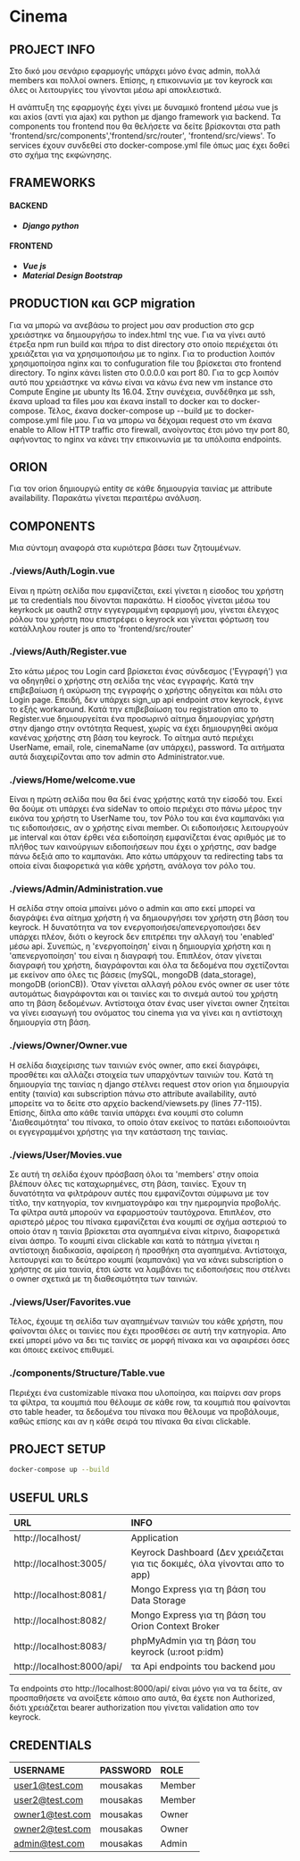 # Cinema

## PROJECT INFO

Στο δικό μου σενάριο εφαρμογής υπάρχει μόνο ένας admin, πολλά members και πολλοί owners. Επίσης, η επικοινωνία με τον
keyrock και όλες οι λειτουργίες του γίνονται μέσω api αποκλειστικά.

Η ανάπτυξη της εφαρμογής έχει γίνει με δυναμικό frontend μέσω vue js και axios (αντί για ajax) και python με django
framework για backend. Τα components του frontend που θα θελήσετε να δείτε βρίσκονται στα path
'frontend/src/components','frontend/src/router', 'frontend/src/views'. Το services έχουν συνδεθεί στο docker-compose.yml
file όπως μας έχει δοθεί στο σχήμα της εκφώνησης.

## FRAMEWORKS

#### BACKEND

* ***Django python***

#### FRONTEND

* ***Vue js***
* ***Material Design Bootstrap***

## PRODUCTION και GCP migration

Για να μπορώ να ανεβάσω το project μου σαν production στο gcp χρειάστηκε να δημιουργήσω το index.html της vue. Για να γίνει αυτό έτρεξα npm run build και πήρα το dist directory στο οποίο περιέχεται ότι χρειάζεται για να χρησιμοποιήσω με το nginx. Για το production λοιπόν χρησιμοποίησα nginx και το confuguration file του βρίσκεται στο frontend directory. Το nginx κάνει listen στο 0.0.0.0 και port 80. Για το gcp λοιπόν αυτό που χρειάστηκε να κάνω είναι να κάνω ένα new vm instance στο Compute Engine με ubunty lts 16.04. Στην συνέχεια, συνδέθηκα με ssh, έκανα upload τα files μου και έκανα install το docker και το docker-compose. Τέλος, έκανα docker-compose up --build με το docker-compose.yml file μου. Για να μπορω να δέχομαι request στο vm έκανα enable το Allow HTTP traffic στο firewall, ανοίγοντας έτσι μόνο την port 80, αφήνοντας το nginx να κάνει την επικοινωνία με τα υπόλοιπα endpoints.

## ORION

Για τον orion δημιουργώ entity σε κάθε δημιουργία ταινίας με attribute availability. Παρακάτω γίνεται περαιτέρω ανάλυση.

## COMPONENTS

Μια σύντομη αναφορά στα κυριότερα βάσει των ζητουμένων.

### ./views/Auth/Login.vue

Είναι η πρώτη σελίδα που εμφανίζεται, εκεί γίνεται η είσοδος του χρήστη με τα credentials που δίνονται παρακάτω. Η
είσοδος γίνεται μέσω του keyrkock με oauth2 στην εγγεγραμμένη εφαρμογή μου, γίνεται έλεγχος ρόλου του χρήστη που
επιστρέφει ο keyrock και γίνεται φόρτωση του κατάλληλου router js απο το
'frontend/src/router'

### ./views/Auth/Register.vue

Στο κάτω μέρος του Login card βρίσκεται ένας σύνδεσμος ('Εγγραφή') για να οδηγηθεί ο χρήστης στη σελίδα της νέας
εγγραφής. Κατά την επιβεβαίωση ή ακύρωση της εγγραφής ο χρήστης οδηγείται και πάλι στο Login page. Επειδή, δεν υπάρχει
sign_up api endpoint στον keyrock, έγινε το εξής workaround. Κατά την επιβεβαίωση του registration απο το Register.vue
δημιουργείται ένα προσωρινό αίτημα δημιουργίας χρήστη στην django στην οντότητα Request, χωρίς να έχει δημιουργηθεί
ακόμα κανένας χρήστης στη βάση του keyrock. Το αίτημα αυτό περιέχει UserName, email, role, cinemaName (αν υπάρχει),
password. Τα αιτήματα αυτά διαχειρίζονται απο τον admin στο Administrator.vue.

### ./views/Home/welcome.vue

Είναι η πρώτη σελίδα που θα δεί ένας χρήστης κατά την είσοδό του. Εκεί θα δούμε οτι υπάρχει ένα sideNav το οποίο
περιέχει στο πάνω μέρος την εικόνα του χρήστη το UserName του, τον Ρόλο του και ένα καμπανάκι για τις ειδοποιήσεις, αν ο
χρήστης είναι member. Οι ειδοποιήσεις λειτουργούν με interval και όταν έρθει νέα ειδοποίηση εμφανίζεται ένας αριθμός με
το πλήθος των καινούργιων ειδοποιήσεων που έχει ο χρήστης, σαν badge πάνω δεξιά απο το καμπανάκι. Απο κάτω υπάρχουν τα
redirecting tabs τα οποία είναι διαφορετικά για κάθε χρήστη, ανάλογα τον ρόλο του.

### ./views/Admin/Administration.vue

Η σελίδα στην οποία μπαίνει μόνο ο admin και απο εκεί μπορεί να διαγράψει ένα αίτημα χρήστη ή να δημιουργήσει τον χρήστη
στη βάση του keyrock. H δυνατότητα να τον ενεργοποιήσει/απενεργοποιήσει δεν υπάρχει πλέον, διότι ο keyrock δεν επιτρέπει
την αλλαγή του 'enabled' μέσω api. Συνεπώς, η 'ενεργοποίηση' είναι η δημιουργία χρήστη και η 'απενεργοποίηση' του είναι
η διαγραφή του. Επιπλέον, όταν γίνεται διαγραφή του χρήστη, διαγράφονται και όλα τα δεδομένα που σχετίζονται με εκείνον
απο όλες τις βάσεις (mySQL, mongoDB (data_storage), mongoDB (orionCB)). Όταν γίνεται αλλαγή ρόλου ενός owner σε user
τότε αυτομάτως διαγράφονται και οι ταινίες και το σινεμά αυτού του χρήστη απο τη βάση δεδομένων. Αντίστοιχα όταν ένας
user γίνεται owner ζητείται να γίνει εισαγωγή του ονόματος του cinema για να γίνει και η αντίστοιχη δημιουργία στη βάση.

### ./views/Owner/Owner.vue

Η σελίδα διαχείρισης των ταινιών ενός owner, απο εκεί διαγράφει, προσθέτει και αλλάζει στοιχεία των υπαρχόντων ταινιών
του. Κατά τη δημιουργία της ταινίας η django στέλνει request στον orion για δημιουργία entity (ταινία) και subscription
πάνω στο attribute availability, αυτό μπορείτε να το δείτε στο αρχείο backend/viewsets.py (lines 77-115). Επίσης, δίπλα
απο κάθε ταινία υπάρχει ένα κουμπί στο column 'Διαθεσιμότητα' του πίνακα, το οποίο όταν εκείνος το πατάει ειδοποιούνται
οι εγγεγραμμένοι χρήστης για την κατάσταση της ταινίας.

### ./views/User/Movies.vue

Σε αυτή τη σελίδα έχουν πρόσβαση όλοι τα 'members' στην οποία βλέπουν όλες τις καταχωρημένες, στη βάση, ταινίες. Έχουν
τη δυνατότητα να φιλτράρουν αυτές που εμφανίζονται σύμφωνα με τον τίτλο, την κατηγορία, τον κινηματογράφο και την
ημερομηνία προβολής. Τα φίλτρα αυτά μπορούν να εφαρμοστούν ταυτόχρονα. Επιπλέον, στο αριστερό μέρος του πίνακα
εμφανίζεται ένα κουμπί σε σχήμα αστεριού το οποίο όταν η ταινία βρίσκεται στα αγαπημένα είναι κίτρινο, διαφορετικά είναι
άσπρο. Το κουμπί είναι clickable και κατά το πάτημα γίνεται η αντίστοιχη διαδικασία, αφαίρεση ή προσθήκη στα αγαπημένα.
Αντίστοιχα, λειτουργεί και το δεύτερο κουμπί (καμπανάκι) για να κάνει subscription ο χρήστης σε μία ταινία, έτσι ώστε να
λαμβάνει τις ειδοποιήσεις που στέλνει ο owner σχετικά με τη διαθεσιμότητα των ταινιών.

### ./views/User/Favorites.vue

Τέλος, έχουμε τη σελίδα των αγαπημένων ταινιών του κάθε χρήστη, που φαίνονται όλες οι ταινίες που έχει προσθέσει σε αυτή
την κατηγορία. Απο εκεί μπορεί μόνο να δει τις ταινίες σε μορφή πίνακα και να αφαιρέσει όσες και όποιες εκείνος
επιθυμεί.

### ./components/Structure/Table.vue

Περιέχει ένα customizable πίνακα που υλοποίησα, και παίρνει σαν props τα φίλτρα, τα κουμπιά που θέλουμε σε κάθε row, τα
κουμπιά που φαίνονται στο table header, τα δεδομένα του πίνακα που θέλουμε να προβάλουμε, καθώς επίσης και αν η κάθε
σειρά του πίνακα θα είναι clickable.

## PROJECT SETUP

```bash
docker-compose up --build
```

## USEFUL URLS

| URL      | INFO
| :------------- |:-------------
| http://localhost/                 | Application
| http://localhost:3005/            | Keyrock Dashboard (Δεν χρειάζεται για τις δοκιμές, όλα γίνονται απο το app)
| http://localhost:8081/            | Mongo Express για τη βάση του Data Storage
| http://localhost:8082/            | Mongo Express για τη βάση του Orion Context Broker
| http://localhost:8083/            | phpMyAdmin για τη βάση του keyrock (u:root p:idm)
| http://localhost:8000/api/        | τα Api endpoints του backend μου

Τα endpoints στο http://localhost:8000/api/ είναι μόνο για να τα δείτε, αν προσπαθήσετε να ανοίξετε κάποιο απο αυτά,
θα έχετε non Authorized, διότι χρειάζεται bearer authorization που γίνεται validation απο τον keyrock.

## CREDENTIALS

| USERNAME          | PASSWORD      |  ROLE
| :-------------    |:------------- |:-------------
| user1@test.com    | mousakas      | Member
| user2@test.com    | mousakas      | Member
| owner1@test.com   | mousakas      | Owner
| owner2@test.com   | mousakas      | Owner
| admin@test.com    | mousakas      | Admin
